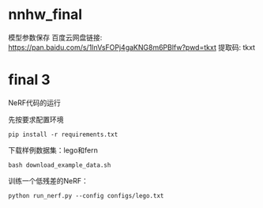# nnhw_final

模型参数保存 百度云网盘链接: https://pan.baidu.com/s/1InVsFOPj4gaKNG8m6PBlfw?pwd=tkxt 提取码: tkxt

# final 3
NeRF代码的运行

先按要求配置环境

```
pip install -r requirements.txt
```

下载样例数据集：lego和fern

```
bash download_example_data.sh
```

训练一个低残差的NeRF：

```
python run_nerf.py --config configs/lego.txt
